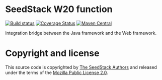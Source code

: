 # SeedStack W20 function 

[![Build status](https://travis-ci.org/seedstack/w20-function.svg?branch=master)](https://travis-ci.org/seedstack/w20-function) [![Coverage Status](https://coveralls.io/repos/seedstack/w20-function/badge.svg?branch=master)](https://coveralls.io/r/seedstack/w20-function?branch=master) [![Maven Central](https://maven-badges.herokuapp.com/maven-central/org.seedstack.functions.w20/w20-function/badge.svg?style=flat)](https://maven-badges.herokuapp.com/maven-central/org.seedstack.functions.w20/w20-function)

Integration bridge between the Java framework and the Web framework.

# Copyright and license

This source code is copyrighted by [The SeedStack Authors](https://github.com/seedstack/seedstack/blob/master/AUTHORS) and
released under the terms of the [Mozilla Public License 2.0](https://www.mozilla.org/MPL/2.0/). 

